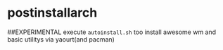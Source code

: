 # postinstallarch
##EXPERIMENTAL
execute `autoinstall.sh` too install awesome wm and basic utilitys via yaourt(and pacman)
